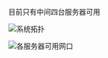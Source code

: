 目前只有中间四台服务器可用

![系统拓扑](/images/1c3578b1399c7b9470dd1f861d6df9a.png)


![各服务器可用网口](/images/b569cab025df86545d96d01d85f554b.png)
